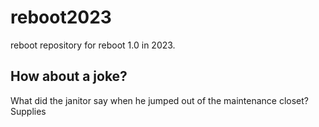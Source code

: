 # reboot2023
reboot repository for reboot 1.0 in 2023.

## How about a joke?
What did the janitor say when he jumped out of the maintenance closet? 
Supplies 
